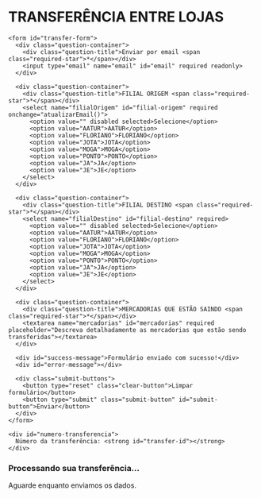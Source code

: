<!DOCTYPE html>
<html lang="pt-BR">
<head>
  <meta charset="UTF-8">
  <title>Transferência entre Lojas</title>
  <style>
    /* Estilos permanecem os mesmos */
    #success-message, #error-message {
      display: none; /* Esconde as mensagens inicialmente */
    }
  </style>
</head>
<body>
  <div class="form-container">
    <div class="form-header">
      <h1 class="form-title">TRANSFERÊNCIA ENTRE LOJAS</h1>
    </div>

    <form id="transfer-form">
      <div class="question-container">
        <div class="question-title">Enviar por email <span class="required-star">*</span></div>
        <input type="email" name="email" id="email" required readonly>
      </div>

      <div class="question-container">
        <div class="question-title">FILIAL ORIGEM <span class="required-star">*</span></div>
        <select name="filialOrigem" id="filial-origem" required onchange="atualizarEmail()">
          <option value="" disabled selected>Selecione</option>
          <option value="AATUR">AATUR</option>
          <option value="FLORIANO">FLORIANO</option>
          <option value="JOTA">JOTA</option>
          <option value="MOGA">MOGA</option>
          <option value="PONTO">PONTO</option>
          <option value="JA">JA</option>
          <option value="JE">JE</option>
        </select>
      </div>

      <div class="question-container">
        <div class="question-title">FILIAL DESTINO <span class="required-star">*</span></div>
        <select name="filialDestino" id="filial-destino" required>
          <option value="" disabled selected>Selecione</option>
          <option value="AATUR">AATUR</option>
          <option value="FLORIANO">FLORIANO</option>
          <option value="JOTA">JOTA</option>
          <option value="MOGA">MOGA</option>
          <option value="PONTO">PONTO</option>
          <option value="JA">JA</option>
          <option value="JE">JE</option>
        </select>
      </div>

      <div class="question-container">
        <div class="question-title">MERCADORIAS QUE ESTÃO SAINDO <span class="required-star">*</span></div>
        <textarea name="mercadorias" id="mercadorias" required placeholder="Descreva detalhadamente as mercadorias que estão sendo transferidas"></textarea>
      </div>

      <div id="success-message">Formulário enviado com sucesso!</div>
      <div id="error-message"></div>

      <div class="submit-buttons">
        <button type="reset" class="clear-button">Limpar formulário</button>
        <button type="submit" class="submit-button" id="submit-button">Enviar</button>
      </div>
    </form>

    <div id="numero-transferencia">
      Número da transferência: <strong id="transfer-id"></strong>
    </div>
  </div>

  <div class="loading-overlay" id="loading-overlay">
    <div class="loading-content">
      <div class="spinner"></div>
      <h3>Processando sua transferência...</h3>
      <p>Aguarde enquanto enviamos os dados.</p>
    </div>
  </div>

  <script>
    function atualizarEmail() {
      const filialOrigem = document.getElementById('filial-origem').value;
      const filialDestinoSelect = document.getElementById('filial-destino');
      const emailPorFilial = {
        AATUR: "hs.operacoes.loja@gmail.com",
        FLORIANO: "hs.operacoes.loja@gmail.com",
        JOTA: "hs.operacoes.loja@gmail.com",
        MOGA: "hs.operacoes.loja@gmail.com",
        PONTO: "hs.operacoes.loja@gmail.com",
        JA: "hs.operacoes.loja@gmail.com",
        JE: "hs.operacoes.loja@gmail.com"
      };
      document.getElementById('email').value = emailPorFilial[filialOrigem] || "";

      Array.from(filialDestinoSelect.options).forEach(option => {
        option.disabled = option.value === filialOrigem;
      });

      if (filialDestinoSelect.value === filialOrigem) {
        filialDestinoSelect.value = "";
      }
    }

    document.addEventListener('DOMContentLoaded', function () {
      document.getElementById('transfer-form').addEventListener('submit', function (event) {
        event.preventDefault();
        enviarFormulario();
      });

      document.getElementById('filial-origem').addEventListener('change', atualizarEmail);
    });

    function enviarFormulario() {
      const form = document.getElementById('transfer-form');
      if (!form.checkValidity()) {
        mostrarMensagemErro("Por favor, preencha todos os campos obrigatórios!");
        return;
      }

      const formData = new FormData(form);
      const data = new URLSearchParams(formData).toString();

      document.getElementById('loading-overlay').style.display = 'flex';

      fetch("https://script.google.com/macros/s/AKfycbxu_jVaotWytMOQh4UCZetFZFOxgk5ePrOkaviDd-qKNPiu2_8BjCaNczAVZzaDwAbj/exec", {
        method: "POST",
        headers: {
          "Content-Type": "application/x-www-form-urlencoded"
        },
        body: data
      })
      .then(response => response.json())
      .then(responseData => {
        document.getElementById('loading-overlay').style.display = 'none';

        if (responseData.numeroTransferencia) {
          mostrarMensagemSucesso();
          exibirNumeroTransferencia(responseData.numeroTransferencia);
        } else {
          mostrarMensagemErro("Erro ao enviar: Resposta inválida do servidor.");
        }
      })
      .catch(error => {
        document.getElementById('loading-overlay').style.display = 'none';
        mostrarMensagemErro("Erro ao enviar o formulário. Tente novamente.");
      });
    }

    function mostrarMensagemSucesso() {
      document.getElementById('success-message').style.display = 'block';
      document.getElementById('error-message').style.display = 'none';
    }

    function mostrarMensagemErro(mensagem) {
      document.getElementById('error-message').innerHTML = mensagem;
      document.getElementById('error-message').style.display = 'block';
      document.getElementById('success-message').style.display = 'none';
    }

    function exibirNumeroTransferencia(numero) {
      document.getElementById('numero-transferencia').style.display = 'block';
      document.getElementById('transfer-id').textContent = numero;
    }
  </script>
</body>
</html>
